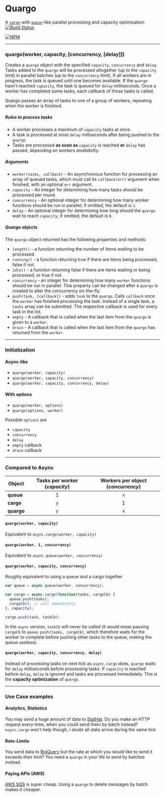 # Quargo

A [`cargo`](https://github.com/caolan/async#cargo) with [`queue`](https://github.com/caolan/async#queue)-like parallel processing and capacity optimization.
[![Build Status](https://travis-ci.org/pierreliefauche/quargo.svg?branch=master)](https://travis-ci.org/pierreliefauche/quargo)

[![NPM](https://nodei.co/npm/quargo.png)](https://nodei.co/npm/quargo/)



---

### quargo(worker, capacity, [concurrency, [delay]])

Creates a `quargo` object with the specified `capacity`, `concurrency` and `delay`. Tasks added to the `quargo` will be processed altogether (up to the `capacity` limit) in parallel batches (up to the `concurrency` limit). If all workers are in progress, the task is queued until one becomes available. If the `quargo` hasn’t reached `capacity`, the task is queued for `delay` milliseconds. Once a worker has completed some tasks, each callback of those tasks is called.

Quargo passes an array of tasks to one of a group of workers, repeating when the worker is finished.

##### Rules to process tasks

- A worker processes a maximum of `capacity` tasks at once.
- A task is processed at most `delay` milliseconds after being pushed to the `quargo`
- Tasks are processed __as soon as__ `capacity` is reached __or__ `delay` has passed, _depending on workers availability_.

##### Arguments

- `worker(tasks, callback)` - An asynchronous function for processing an array of queued tasks, which must call its `callback(err)` argument when finished, with an optional `err` argument.
- `capacity` - An integer for determining how many tasks should be processed per round.
- `concurrency` - An optional integer for determining how many worker functions should be run in parallel; if omitted, the default is `1`.
- `delay` - An optional integer for determining how long should the `quargo` wait to reach `capacity`; if omitted, the default is `0`.

##### Quargo objects

The `quargo` object returned has the following properties and methods:

- `length()` - a function returning the number of items waiting to be processed.
- `running()` - a function returning true if there are items being processed, false if not.
- `idle()` - a function returning false if there are items waiting or being processed, or true if not.
- `concurrency` - an integer for determining how many `worker` functions should be run in parallel. This property can be changed after a `quargo` is created to alter the concurrency on-the-fly.
- `push(task, [callback])` - adds `task` to the `quargo`. Calls `callback` once the `worker` has finished processing the task. Instead of a single task, a `tasks` array can be submitted. The respective callback is used for every task in the list.
- `empty` - A callback that is called when the last item from the `quargo` is given to a `worker`.
- `drain` - A callback that is called when the last item from the `quargo` has returned from the `worker`.

---

### Initialization

#### Async-like

- `quargo(worker, capacity)`
- `quargo(worker, capacity, concurrency)`
- `quargo(worker, capacity, concurrency, delay)`

#### With options

- `quargo(worker, options)`
- `quargo(options, worker)`

Possible `options` are
- `capacity`
- `concurrency`
- `delay`
- `empty` callback
- `drain` callback

---

### Compared to Async

Object | Tasks per worker (_capacity_) | Workers per object (_concurrency_)
---|:---:|:---:
__queue__|1|`x`
__cargo__|`y`|1
__quargo__|`y`|`x`

#### `quargo(worker, capacity)`

Equivalent to `async.cargo(worker, capacity)`

#### `quargo(worker, 1, concurrency)`

Equivalent to `async.queue(worker, concurrency)`

#### `quargo(worker, capacity, concurrency)`

Roughly equivalent to using a queue and a cargo together
```js
var queue = async.queue(worker, concurrency);

var cargo = async.cargo(function(tasks, cargoCb) {
  queue.push(tasks);
  cargoCb(); // call immediately
}, capacity);

cargo.push(task, taskCb);
```

In the `async` version, `taskCb` will never be called (it would mean passing `cargoCb` to `queue.push(tasks, cargoCb)`, which therefore waits for the worker to complete before pushing other tasks to the queue, making the queue useless).

#### `quargo(worker, capacity, concurrency, delay)`

Instead of processing tasks on next tick as `async.cargo` does, `quargo` waits for `delay` milliseconds before processing tasks.
If `capacity` is reached before `delay`, `delay` is ignored and tasks are processed immediately. This is the __capacity optimization__ of `quargo`.

---

### Use Case examples

#### Analytics, Statistics
You may send a huge amount of data to [StatHat](https://www.stathat.com). Do you make an HTTP request every-time, when you could send them by batch instead? `async.cargo` won’t help though, I doubt all stats arrive during the same _tick_.

#### Rate-Limits
You send data to [BigQuery](https://developers.google.com/bigquery/) but the rate at which you would like to send it exceeds their limit? You need a `quargo` in your life to send by batches instead.

#### Paying APIs (AWS)
[AWS SQS](http://aws.amazon.com/sqs/) is super cheap. Using a `quargo` to delete messages by batch makes it cheaper.
